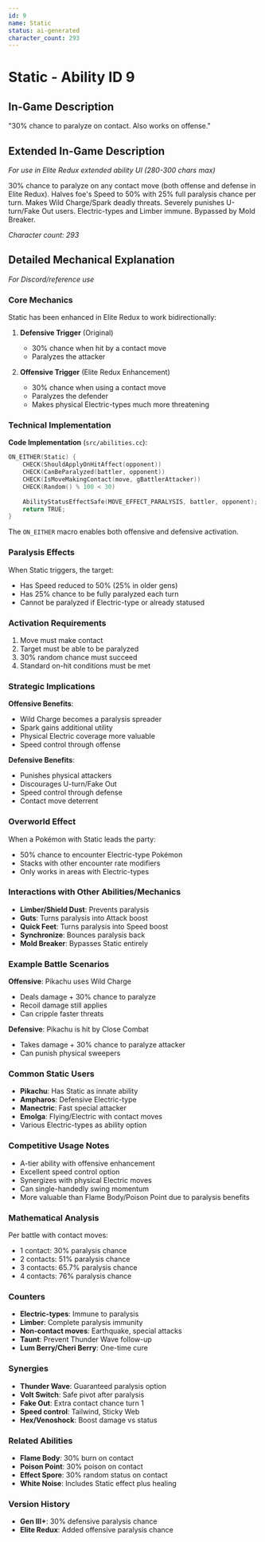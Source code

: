 ```yaml
---
id: 9
name: Static
status: ai-generated
character_count: 293
---
```


# Static - Ability ID 9

## In-Game Description
"30% chance to paralyze on contact. Also works on offense."

## Extended In-Game Description
*For use in Elite Redux extended ability UI (280-300 chars max)*

30% chance to paralyze on any contact move (both offense and defense in Elite Redux). Halves foe's Speed to 50% with 25% full paralysis chance per turn. Makes Wild Charge/Spark deadly threats. Severely punishes U-turn/Fake Out users. Electric-types and Limber immune. Bypassed by Mold Breaker.

*Character count: 293*

## Detailed Mechanical Explanation
*For Discord/reference use*

### Core Mechanics
Static has been enhanced in Elite Redux to work bidirectionally:

1. **Defensive Trigger** (Original)
   - 30% chance when hit by a contact move
   - Paralyzes the attacker

2. **Offensive Trigger** (Elite Redux Enhancement)
   - 30% chance when using a contact move
   - Paralyzes the defender
   - Makes physical Electric-types much more threatening

### Technical Implementation

**Code Implementation** (`src/abilities.cc`):
```cpp
ON_EITHER(Static) {
    CHECK(ShouldApplyOnHitAffect(opponent))
    CHECK(CanBeParalyzed(battler, opponent))
    CHECK(IsMoveMakingContact(move, gBattlerAttacker))
    CHECK(Random() % 100 < 30)
    
    AbilityStatusEffectSafe(MOVE_EFFECT_PARALYSIS, battler, opponent);
    return TRUE;
}
```

The `ON_EITHER` macro enables both offensive and defensive activation.

### Paralysis Effects
When Static triggers, the target:
- Has Speed reduced to 50% (25% in older gens)
- Has 25% chance to be fully paralyzed each turn
- Cannot be paralyzed if Electric-type or already statused

### Activation Requirements
1. Move must make contact
2. Target must be able to be paralyzed
3. 30% random chance must succeed
4. Standard on-hit conditions must be met

### Strategic Implications

**Offensive Benefits**:
- Wild Charge becomes a paralysis spreader
- Spark gains additional utility
- Physical Electric coverage more valuable
- Speed control through offense

**Defensive Benefits**:
- Punishes physical attackers
- Discourages U-turn/Fake Out
- Speed control through defense
- Contact move deterrent

### Overworld Effect
When a Pokémon with Static leads the party:
- 50% chance to encounter Electric-type Pokémon
- Stacks with other encounter rate modifiers
- Only works in areas with Electric-types

### Interactions with Other Abilities/Mechanics
- **Limber/Shield Dust**: Prevents paralysis
- **Guts**: Turns paralysis into Attack boost
- **Quick Feet**: Turns paralysis into Speed boost
- **Synchronize**: Bounces paralysis back
- **Mold Breaker**: Bypasses Static entirely

### Example Battle Scenarios

**Offensive**: Pikachu uses Wild Charge
- Deals damage + 30% chance to paralyze
- Recoil damage still applies
- Can cripple faster threats

**Defensive**: Pikachu is hit by Close Combat
- Takes damage + 30% chance to paralyze attacker
- Can punish physical sweepers

### Common Static Users
- **Pikachu**: Has Static as innate ability
- **Ampharos**: Defensive Electric-type
- **Manectric**: Fast special attacker
- **Emolga**: Flying/Electric with contact moves
- Various Electric-types as ability option

### Competitive Usage Notes
- A-tier ability with offensive enhancement
- Excellent speed control option
- Synergizes with physical Electric moves
- Can single-handedly swing momentum
- More valuable than Flame Body/Poison Point due to paralysis benefits

### Mathematical Analysis
Per battle with contact moves:
- 1 contact: 30% paralysis chance
- 2 contacts: 51% paralysis chance
- 3 contacts: 65.7% paralysis chance
- 4 contacts: 76% paralysis chance

### Counters
- **Electric-types**: Immune to paralysis
- **Limber**: Complete paralysis immunity
- **Non-contact moves**: Earthquake, special attacks
- **Taunt**: Prevent Thunder Wave follow-up
- **Lum Berry/Cheri Berry**: One-time cure

### Synergies
- **Thunder Wave**: Guaranteed paralysis option
- **Volt Switch**: Safe pivot after paralysis
- **Fake Out**: Extra contact chance turn 1
- **Speed control**: Tailwind, Sticky Web
- **Hex/Venoshock**: Boost damage vs status

### Related Abilities
- **Flame Body**: 30% burn on contact
- **Poison Point**: 30% poison on contact
- **Effect Spore**: 30% random status on contact
- **White Noise**: Includes Static effect plus healing

### Version History
- **Gen III+**: 30% defensive paralysis chance
- **Elite Redux**: Added offensive paralysis chance